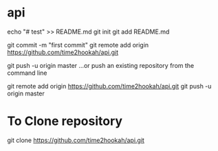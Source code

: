 # api

echo "# test" >> README.md
git init
git add README.md

git commit -m "first commit"
git remote add origin https://github.com/time2hookah/api.git

git push -u origin master
…or push an existing repository from the command line

git remote add origin https://github.com/time2hookah/api.git
git push -u origin master

# To Clone repository
git clone https://github.com/time2hookah/api.git
